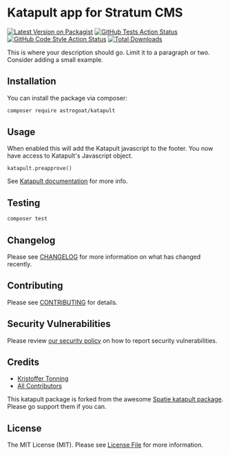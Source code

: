 # Katapult app for Stratum CMS

[![Latest Version on Packagist](https://img.shields.io/packagist/v/astrogoat/katapult.svg?style=flat-square)](https://packagist.org/packages/astrogoat/katapult)
[![GitHub Tests Action Status](https://img.shields.io/github/workflow/status/astrogoat/katapult/run-tests?label=tests)](https://github.com/astrogoat/katapult/actions?query=workflow%3Arun-tests+branch%3Amain)
[![GitHub Code Style Action Status](https://img.shields.io/github/workflow/status/astrogoat/katapult/Check%20&%20fix%20styling?label=code%20style)](https://github.com/astrogoat/katapult/actions?query=workflow%3A"Check+%26+fix+styling"+branch%3Amain)
[![Total Downloads](https://img.shields.io/packagist/dt/astrogoat/katapult.svg?style=flat-square)](https://packagist.org/packages/astrogoat/katapult)

This is where your description should go. Limit it to a paragraph or two. Consider adding a small example.

## Installation

You can install the package via composer:

```bash
composer require astrogoat/katapult
```

## Usage

When enabled this will add the Katapult javascript to the footer. You now have access to Katapult's Javascript object. 

`katapult.preapprove()`

See [Katapult documentation](https://docs.katapult.com/docs) for more info.



## Testing

```bash
composer test
```

## Changelog

Please see [CHANGELOG](CHANGELOG.md) for more information on what has changed recently.

## Contributing

Please see [CONTRIBUTING](.github/CONTRIBUTING.md) for details.

## Security Vulnerabilities

Please review [our security policy](../../security/policy) on how to report security vulnerabilities.

## Credits

- [Kristoffer Tonning](https://github.com/tonning)
- [All Contributors](../../contributors)

This katapult package is forked from the awesome [Spatie katapult package](https://github.com/spatie/package-katapult-laravel#support-us). Please go support them if you can.




## License

The MIT License (MIT). Please see [License File](LICENSE.md) for more information.
